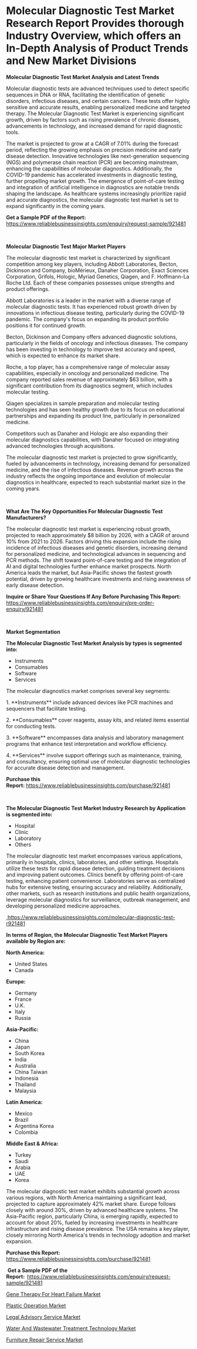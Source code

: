 <p><h1>Molecular Diagnostic Test Market Research Report Provides thorough Industry Overview, which offers an In-Depth Analysis of Product Trends and New Market Divisions</h1></p><p><strong>Molecular Diagnostic Test Market Analysis and Latest Trends</strong></p>
<p><p>Molecular diagnostic tests are advanced techniques used to detect specific sequences in DNA or RNA, facilitating the identification of genetic disorders, infectious diseases, and certain cancers. These tests offer highly sensitive and accurate results, enabling personalized medicine and targeted therapy. The Molecular Diagnostic Test Market is experiencing significant growth, driven by factors such as rising prevalence of chronic diseases, advancements in technology, and increased demand for rapid diagnostic tools.</p><p>The market is projected to grow at a CAGR of 7.01% during the forecast period, reflecting the growing emphasis on precision medicine and early disease detection. Innovative technologies like next-generation sequencing (NGS) and polymerase chain reaction (PCR) are becoming mainstream, enhancing the capabilities of molecular diagnostics. Additionally, the COVID-19 pandemic has accelerated investments in diagnostic testing, further propelling market growth. The emergence of point-of-care testing and integration of artificial intelligence in diagnostics are notable trends shaping the landscape. As healthcare systems increasingly prioritize rapid and accurate diagnostics, the molecular diagnostic test market is set to expand significantly in the coming years.</p></p>
<p><strong>Get a Sample PDF of the Report:&nbsp;</strong> <a href="https://www.reliablebusinessinsights.com/enquiry/request-sample/921481?utm_campaign=1117&utm_medium=2&utm_source=Github&utm_content=ia&utm_term=05032025&utm_id=molecular-diagnostic-test">https://www.reliablebusinessinsights.com/enquiry/request-sample/921481</a></p>
<p>&nbsp;</p>
<p><strong>Molecular Diagnostic Test Major Market Players</strong></p>
<p><p>The molecular diagnostic test market is characterized by significant competition among key players, including Abbott Laboratories, Becton, Dickinson and Company, bioMérieux, Danaher Corporation, Exact Sciences Corporation, Grifols, Hologic, Myriad Genetics, Qiagen, and F. Hoffmann-La Roche Ltd. Each of these companies possesses unique strengths and product offerings.</p><p>Abbott Laboratories is a leader in the market with a diverse range of molecular diagnostic tests. It has experienced robust growth driven by innovations in infectious disease testing, particularly during the COVID-19 pandemic. The company's focus on expanding its product portfolio positions it for continued growth.</p><p>Becton, Dickinson and Company offers advanced diagnostic solutions, particularly in the fields of oncology and infectious diseases. The company has been investing in technology to improve test accuracy and speed, which is expected to enhance its market share.</p><p>Roche, a top player, has a comprehensive range of molecular assay capabilities, especially in oncology and personalized medicine. The company reported sales revenue of approximately $63 billion, with a significant contribution from its diagnostics segment, which includes molecular testing.</p><p>Qiagen specializes in sample preparation and molecular testing technologies and has seen healthy growth due to its focus on educational partnerships and expanding its product line, particularly in personalized medicine.</p><p>Competitors such as Danaher and Hologic are also expanding their molecular diagnostics capabilities, with Danaher focused on integrating advanced technologies through acquisitions.</p><p>The molecular diagnostic test market is projected to grow significantly, fueled by advancements in technology, increasing demand for personalized medicine, and the rise of infectious diseases. Revenue growth across the industry reflects the ongoing importance and evolution of molecular diagnostics in healthcare, expected to reach substantial market size in the coming years.</p></p>
<p>&nbsp;</p>
<p><strong>What Are The Key Opportunities For Molecular Diagnostic Test Manufacturers?</strong></p>
<p><p>The molecular diagnostic test market is experiencing robust growth, projected to reach approximately $8 billion by 2026, with a CAGR of around 10% from 2021 to 2026. Factors driving this expansion include the rising incidence of infectious diseases and genetic disorders, increasing demand for personalized medicine, and technological advances in sequencing and PCR methods. The shift toward point-of-care testing and the integration of AI and digital technologies further enhance market prospects. North America leads the market, but Asia-Pacific shows the fastest growth potential, driven by growing healthcare investments and rising awareness of early disease detection.</p></p>
<p><strong>Inquire or Share Your Questions If Any Before Purchasing This Report:</strong> <a href="https://www.reliablebusinessinsights.com/enquiry/pre-order-enquiry/921481?utm_campaign=1117&utm_medium=2&utm_source=Github&utm_content=ia&utm_term=05032025&utm_id=molecular-diagnostic-test">https://www.reliablebusinessinsights.com/enquiry/pre-order-enquiry/921481</a></p>
<p>&nbsp;</p>
<p><strong>Market Segmentation</strong></p>
<p><strong>The Molecular Diagnostic Test Market Analysis by types is segmented into:</strong></p>
<p><ul><li>Instruments</li><li>Consumables</li><li>Software</li><li>Services</li></ul></p>
<p><p>The molecular diagnostics market comprises several key segments: </p><p>1. **Instruments** include advanced devices like PCR machines and sequencers that facilitate testing.</p><p>2. **Consumables** cover reagents, assay kits, and related items essential for conducting tests.</p><p>3. **Software** encompasses data analysis and laboratory management programs that enhance test interpretation and workflow efficiency.</p><p>4. **Services** involve support offerings such as maintenance, training, and consultancy, ensuring optimal use of molecular diagnostic technologies for accurate disease detection and management.</p></p>
<p><strong>Purchase this Report:&nbsp;</strong><a href="https://www.reliablebusinessinsights.com/purchase/921481?utm_campaign=1117&utm_medium=2&utm_source=Github&utm_content=ia&utm_term=05032025&utm_id=molecular-diagnostic-test">https://www.reliablebusinessinsights.com/purchase/921481</a></p>
<p>&nbsp;</p>
<p><strong>The Molecular Diagnostic Test Market Industry Research by Application is segmented into:</strong></p>
<p><ul><li>Hospital</li><li>Clinic</li><li>Laboratory</li><li>Others</li></ul></p>
<p><p>The molecular diagnostic test market encompasses various applications, primarily in hospitals, clinics, laboratories, and other settings. Hospitals utilize these tests for rapid disease detection, guiding treatment decisions and improving patient outcomes. Clinics benefit by offering point-of-care testing, enhancing patient convenience. Laboratories serve as centralized hubs for extensive testing, ensuring accuracy and reliability. Additionally, other markets, such as research institutions and public health organizations, leverage molecular diagnostics for surveillance, outbreak management, and developing personalized medicine approaches.</p></p>
<p><a href="https://www.reliablebusinessinsights.com/molecular-diagnostic-test-r921481?utm_campaign=1117&utm_medium=2&utm_source=Github&utm_content=ia&utm_term=05032025&utm_id=molecular-diagnostic-test">&nbsp;https://www.reliablebusinessinsights.com/molecular-diagnostic-test-r921481</a></p>
<p><strong>In terms of Region, the Molecular Diagnostic Test Market Players available by Region are:</strong></p>
<p>
    <p> <strong> North America: </strong>
        <ul>
            <li>United States</li>
            <li>Canada</li>
        </ul>
        </p> 
    <p> <strong> Europe: </strong>
        <ul>
            <li>Germany</li>
            <li>France</li>
            <li>U.K.</li>
            <li>Italy</li>
            <li>Russia</li>
        </ul>
        </p> 
    <p> <strong> Asia-Pacific: </strong>
        <ul>
            <li>China</li>
            <li>Japan</li>
            <li>South Korea</li>
            <li>India</li>
            <li>Australia</li>
            <li>China Taiwan</li>
            <li>Indonesia</li>
            <li>Thailand</li>
            <li>Malaysia</li>
        </ul>
        </p> 
    <p> <strong> Latin America: </strong>
        <ul>
            <li>Mexico</li>
            <li>Brazil</li>
            <li>Argentina Korea</li>
            <li>Colombia</li>
        </ul>
        </p> 
    <p> <strong> Middle East & Africa: </strong>
        <ul>
            <li>Turkey</li>
            <li>Saudi</li>
            <li>Arabia</li>
            <li>UAE</li>
            <li>Korea</li>
        </ul>
    </p>
    </p>
<p><p>The molecular diagnostic test market exhibits substantial growth across various regions, with North America maintaining a significant lead, projected to capture approximately 42% market share. Europe follows closely with around 30%, driven by advanced healthcare systems. The Asia-Pacific region, particularly China, is emerging rapidly, expected to account for about 20%, fueled by increasing investments in healthcare infrastructure and rising disease prevalence. The USA remains a key player, closely mirroring North America's trends in technology adoption and market expansion.</p></p>
<p><strong>Purchase this Report: </strong><a href="https://www.reliablebusinessinsights.com/purchase/921481?utm_campaign=1117&utm_medium=2&utm_source=Github&utm_content=ia&utm_term=05032025&utm_id=molecular-diagnostic-test">https://www.reliablebusinessinsights.com/purchase/921481</a></p>
<p>&nbsp;<strong>Get a Sample PDF of the Report:&nbsp;&nbsp;</strong><a href="https://www.reliablebusinessinsights.com/enquiry/request-sample/921481?utm_campaign=1117&utm_medium=2&utm_source=Github&utm_content=ia&utm_term=05032025&utm_id=molecular-diagnostic-test">https://www.reliablebusinessinsights.com/enquiry/request-sample/921481</a></p>
<p><strong></strong></p>
<p><p><a href="https://github.com/hervedeidadw/Market-Research-Report-List-1/blob/main/gene-therapy-for-heart-failure-market.md?utm_campaign=1117&utm_medium=2&utm_source=Github&utm_content=ia&utm_term=05032025&utm_id=molecular-diagnostic-test">Gene Therapy For Heart Failure Market</a></p><p><a href="https://github.com/abexjeliti/Market-Research-Report-List-1/blob/main/plastic-operation-market.md?utm_campaign=1117&utm_medium=2&utm_source=Github&utm_content=ia&utm_term=05032025&utm_id=molecular-diagnostic-test">Plastic Operation Market</a></p><p><a href="https://github.com/duzcupetriv/Market-Research-Report-List-1/blob/main/legal-advisory-service-market.md?utm_campaign=1117&utm_medium=2&utm_source=Github&utm_content=ia&utm_term=05032025&utm_id=molecular-diagnostic-test">Legal Advisory Service Market</a></p><p><a href="https://github.com/nwogudimouix/Market-Research-Report-List-1/blob/main/water-and-wastewater-treatment-technology-market.md?utm_campaign=1117&utm_medium=2&utm_source=Github&utm_content=ia&utm_term=05032025&utm_id=molecular-diagnostic-test">Water And Wastewater Treatment Technology Market</a></p><p><a href="https://github.com/okornevonywx/Market-Research-Report-List-1/blob/main/furniture-repair-service-market.md?utm_campaign=1117&utm_medium=2&utm_source=Github&utm_content=ia&utm_term=05032025&utm_id=molecular-diagnostic-test">Furniture Repair Service Market</a></p></p>
